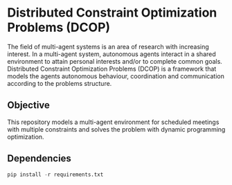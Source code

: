 # Distributed Constraint Optimization Problems (DCOP)
The field of multi-agent systems is an area of research with increasing interest. In a multi-agent system, autonomous agents interact in a shared environment to attain personal interests and/or to complete common goals. Distributed Constraint Optimization Problems (DCOP) is a framework that models the agents autonomous behaviour, coordination and communication according to the problems structure.

## Objective
This repository models a multi-agent environment for scheduled meetings with multiple constraints and solves the problem with dynamic programming optimization.

## Dependencies
```python
pip install -r requirements.txt
```